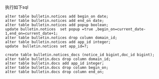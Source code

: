 
执行如下sql

    alter table bulletin.notices add begin_on date;
    alter table bulletin.notices add end_on date;
    alter table bulletin.notices add popup boolean;
    update bulletin.notices  set popup =true ,begin_on=current_date-1,end_on=current_date+1;
    alter table bulletin.notices drop column domain_id;
    alter table bulletin.notices add app_id integer;
    update  bulletin.notices set app_id=?;

    create table bulletin.notices_docs (notice_id bigint,doc_id bigint);
    alter table bulletin.docs drop column domain_id;
    alter table bulletin.docs add app_id integer;
    alter table bulletin.docs drop column begin_on;
    alter table bulletin.docs drop column end_on;
